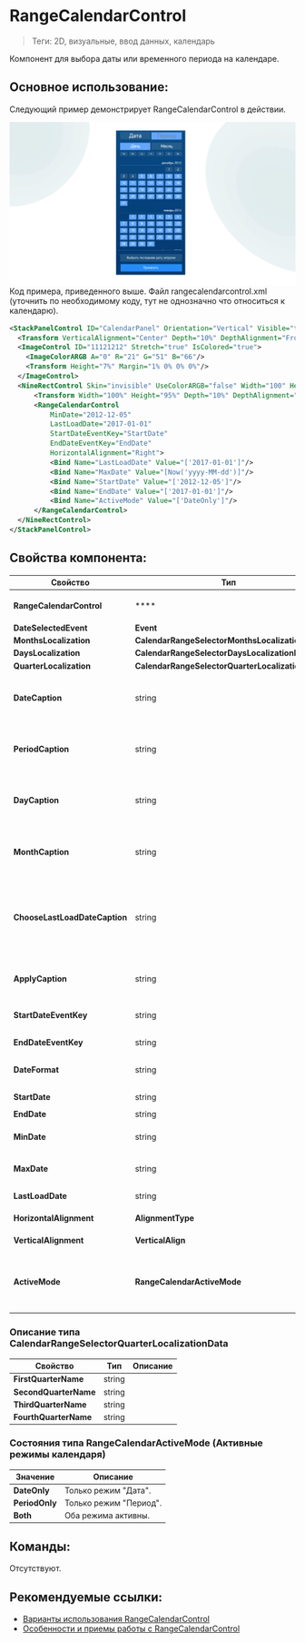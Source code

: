 # RangeCalendarControl
> Теги: 2D, визуальные, ввод данных, календарь

Компонент для выбора даты или временного периода на календаре.  

## Основное использование:

Следующий пример демонстрирует RangeCalendarControl в действии.

![ButtonControl](.screenshots/RangeCalendarControl.PNG)Код примера, приведенного выше. Файл rangecalendarcontrol.xml (уточнить по необходимому коду, тут не однозначно что относиться к календарю). 

```xml
<StackPanelControl ID="CalendarPanel" Orientation="Vertical" Visible="true">
  <Transform VerticalAlignment="Center" Depth="10%" DepthAlignment="Front" HorizontalAlignment="Center" Width="100%" Height="100%"/>
  <ImageControl ID="11121212" Stretch="true" IsColored="true">
    <ImageColorARGB A="0" R="21" G="51" B="66"/>
    <Transform Height="7%" Margin="1% 0% 0% 0%"/>
  </ImageControl>
  <NineRectControl Skin="invisible" UseColorARGB="false" Width="100" Height="100" Stretch="true" Untouchable="false">
      <Transform Width="100%" Height="95%" Depth="10%" DepthAlignment="Front" HorizontalAlignment="Center"/>
      <RangeCalendarControl
          MinDate="2012-12-05"
          LastLoadDate="2017-01-01"
          StartDateEventKey="StartDate"
          EndDateEventKey="EndDate"
          HorizontalAlignment="Right">
          <Bind Name="LastLoadDate" Value="['2017-01-01']"/>
          <Bind Name="MaxDate" Value="[Now('yyyy-MM-dd')]"/>
          <Bind Name="StartDate" Value="['2012-12-05']"/>
          <Bind Name="EndDate" Value="['2017-01-01']"/>
          <Bind Name="ActiveMode" Value="['DateOnly']"/>
      </RangeCalendarControl>
  </NineRectControl>
</StackPanelControl>
```

## Свойства компонента:

| **Свойство**                  | **Тип**                                  | **Описание**                             |
| ----------------------------- | ---------------------------------------- | ---------------------------------------- |
| **RangeCalendarControl**      | ****                                     | Список элементов календаря.              |
| **DateSelectedEvent**         | **Event**                                |                                          |
| **MonthsLocalization**        | **CalendarRangeSelectorMonthsLocalizationData** |                                          |
| **DaysLocalization**          | **CalendarRangeSelectorDaysLocalizationData** |                                          |
| **QuarterLocalization**       | **CalendarRangeSelectorQuarterLocalizationData** |                                          |
| **DateCaption**               | string                                   | Текст кнопки режима выбора даты. По умолчанию: "Дата" |
| **PeriodCaption**             | string                                   | Текст кнопки режима выбора периода. По умолчанию: "Период" |
| **DayCaption**                | string                                   | Текст кнопки режима выбора дня. По умолчанию: "День" |
| **MonthCaption**              | string                                   | Текст кнопки режима выбора месяца. По умолчанию: "Месяц" |
| **ChooseLastLoadDateCaption** | string                                   | Текст кнопки выбора последней даты загрузки. По умолчанию: "Выбрать последнюю дату загрузки" |
| **ApplyCaption**              | string                                   | Текст кнопки применения. По умолчанию: "Применить" |
| **StartDateEventKey**         | string                                   | Имя параметра начальной даты.            |
| **EndDateEventKey**           | string                                   | Имя параметра конечной даты.             |
| **DateFormat**                | string                                   | Формат даты. По умолчанию "yyyy-MM-dd".  |
| **StartDate**                 | string                                   | Начальная дата.                          |
| **EndDate**                   | string                                   | Конечная дата.                           |
| **MinDate**                   | string                                   | Минимально допустимая дата.              |
| **MaxDate**                   | string                                   | Максимально допустимая дата.             |
| **LastLoadDate**              | string                                   | Последняя дата загрузки.                 |
| **HorizontalAlignment**       | **AlignmentType**                        | Горизонтальное выравнивание.             |
| **VerticalAlignment**         | **VerticalAlign**                        | Вертикальное выравнивание.               |
| **ActiveMode**                | **RangeCalendarActiveMode**              | Доступные режимы работы календаря. По умолчанию: "Both". |

### Описание типа CalendarRangeSelectorQuarterLocalizationData

| **Свойство**          | **Тип** | **Описание** |
| --------------------- | ------- | ------------ |
| **FirstQuarterName**  | string  |              |
| **SecondQuarterName** | string  |              |
| **ThirdQuarterName**  | string  |              |
| **FourthQuarterName** | string  |              |

### Состояния типа RangeCalendarActiveMode (Активные режимы календаря)

| **Значение**   | **Описание**           |
| -------------- | ---------------------- |
| **DateOnly**   | Только режим "Дата".   |
| **PeriodOnly** | Только режим "Период". |
| **Both**       | Оба режима активны.    |

## Команды:

 Отсутствуют.

## Рекомендуемые ссылки:

* [Варианты использования RangeCalendarControl](.presentations/README.md)
* [Особенности и приемы работы с RangeCalendarControl](README_hints.md)

